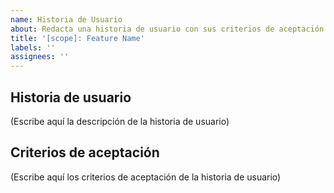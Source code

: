 ```yaml
---
name: Historia de Usuario
about: Redacta una historia de usuario con sus criterios de aceptación
title: '[scope]: Feature Name'
labels: ''
assignees: ''
---
```


## Historia de usuario

(Escribe aquí la descripción de la historia de usuario)

## Criterios de aceptación

(Escribe aquí los criterios de aceptación de la historia de usuario)
